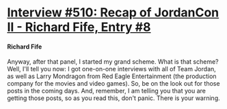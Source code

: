 # [Interview #510: Recap of JordanCon II - Richard Fife, Entry #8](https://www.theoryland.com/intvmain.php?i=510#8)

#### Richard Fife

Anyway, after that panel, I started my grand scheme. What is that scheme? Well, I'll tell you now: I got one-on-one interviews with all of Team Jordan, as well as Larry Mondragon from Red Eagle Entertainment (the production company for the movies and video games). So, be on the look out for those posts in the coming days. And, remember, I am telling you that you are getting those posts, so as you read this, don't panic. There is your warning.

